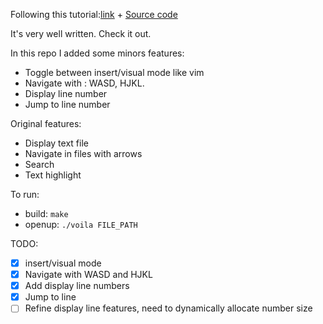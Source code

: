 Following this tutorial:[link](https://viewsourcecode.org/snaptoken/kilo/) + [Source code](https://github.com/snaptoken/kilo-src)

It's very well written. Check it out.

In this repo I added some minors features:
- Toggle between insert/visual mode like vim
- Navigate with : WASD, HJKL.
- Display line number
- Jump to line number

Original features:
- Display text file
- Navigate in files with arrows
- Search
- Text highlight

To run: 
- build: `make`
- openup: `./voila FILE_PATH`

TODO:
- [x] insert/visual mode
- [x] Navigate with WASD and HJKL
- [x] Add display line numbers
- [x] Jump to line
- [ ] Refine display line features, need to dynamically allocate number size
